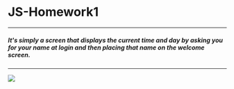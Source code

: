 # JS-Homework1
<hr>
<h5>It's simply a screen that displays the current time and day by asking you for your name at login and then placing that name on the welcome screen.</h5>
<hr>
<img src="https://i.hizliresim.com/4wesvx2.PNG" />
